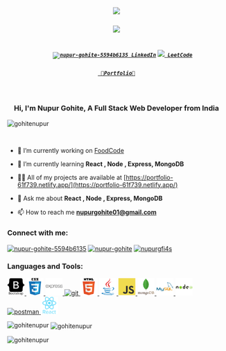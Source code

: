 <h1 align="center">
  <a href="https://git.io/typing-svg">
    <img src="https://readme-typing-svg.herokuapp.com/?lines=Hello,There!+👋;_This+is+Nupur+Gohite....;Nice+to+meet+you!&center=true&size=30">
  </a>
</h1>

<div id="header" align="center">
  <img src="https://media.giphy.com/media/xBTSwCTFkgfcdTjHMz/giphy.gif" width="100"/>
</div>
<h5 align="center">
  <code>
    <a href="https://linkedin.com/in/nupur-gohite-5594b6135" title="LinkedIn Profile"><img width="22" src="https://raw.githubusercontent.com/rahuldkjain/github-profile-readme-generator/master/src/images/icons/Social/linked-in-alt.svg" alt="nupur-gohite-5594b6135"> LinkedIn</a></code>
  <code><a href="https://www.leetcode.com/nupur-gohite" title="LeetCode Profile"><img width="22" src="https://leetcode.com/static/images/LeetCode_logo_rvs.png"> LeetCode</a></code>
 
</h5>
<h5 align="center">
  <code><a href="https://portfolio-61f739.netlify.app/" title="Portfolio"> 👑Portfolio👑</a></code>
</h5>
<br>
<h3 align="center">Hi, I'm Nupur Gohite, A Full Stack Web Developer from India</h3>

<p align="left"> <img src="https://komarev.com/ghpvc/?username=gohitenupur&label=Profile%20views&color=0e75b6&style=flat" alt="gohitenupur" /> </p>

<p align="left"> <a href="https://twitter.com/" target="blank"><img src="https://img.shields.io/twitter/follow/?logo=twitter&style=for-the-badge" alt="" /></a> </p>

- 🔭 I’m currently working on [FoodCode](https://github.com/gohitenupur/FoodCode)

- 🌱 I’m currently learning **React , Node , Express, MongoDB**

- 👨‍💻 All of my projects are available at [https://portfolio-61f739.netlify.app/](https://portfolio-61f739.netlify.app/)

- 💬 Ask me about **React , Node , Express, MongoDB**

- 📫 How to reach me **nupurgohite01@gmail.com**

<h3 align="left">Connect with me:</h3>
<p align="left">
<a href="https://linkedin.com/in/nupur-gohite-5594b6135" target="blank"><img align="center" src="https://raw.githubusercontent.com/rahuldkjain/github-profile-readme-generator/master/src/images/icons/Social/linked-in-alt.svg" alt="nupur-gohite-5594b6135" height="30" width="40" /></a>
<a href="https://www.leetcode.com/nupur-gohite" target="blank"><img align="center" src="https://raw.githubusercontent.com/rahuldkjain/github-profile-readme-generator/master/src/images/icons/Social/leet-code.svg" alt="nupur-gohite" height="30" width="40" /></a>
<a href="https://auth.geeksforgeeks.org/user/nupurgfi4s" target="blank"><img align="center" src="https://raw.githubusercontent.com/rahuldkjain/github-profile-readme-generator/master/src/images/icons/Social/geeks-for-geeks.svg" alt="nupurgfi4s" height="30" width="40" /></a>
</p>

<h3 align="left">Languages and Tools:</h3>
<p align="left"> <a href="https://getbootstrap.com" target="_blank" rel="noreferrer"> <img src="https://raw.githubusercontent.com/devicons/devicon/master/icons/bootstrap/bootstrap-plain-wordmark.svg" alt="bootstrap" width="40" height="40"/> </a> <a href="https://www.w3schools.com/css/" target="_blank" rel="noreferrer"> <img src="https://raw.githubusercontent.com/devicons/devicon/master/icons/css3/css3-original-wordmark.svg" alt="css3" width="40" height="40"/> </a> <a href="https://expressjs.com" target="_blank" rel="noreferrer"> <img src="https://raw.githubusercontent.com/devicons/devicon/master/icons/express/express-original-wordmark.svg" alt="express" width="40" height="40"/> </a> <a href="https://git-scm.com/" target="_blank" rel="noreferrer"> <img src="https://www.vectorlogo.zone/logos/git-scm/git-scm-icon.svg" alt="git" width="40" height="40"/> </a> <a href="https://www.w3.org/html/" target="_blank" rel="noreferrer"> <img src="https://raw.githubusercontent.com/devicons/devicon/master/icons/html5/html5-original-wordmark.svg" alt="html5" width="40" height="40"/> </a> <a href="https://www.java.com" target="_blank" rel="noreferrer"> <img src="https://raw.githubusercontent.com/devicons/devicon/master/icons/java/java-original.svg" alt="java" width="40" height="40"/> </a> <a href="https://developer.mozilla.org/en-US/docs/Web/JavaScript" target="_blank" rel="noreferrer"> <img src="https://raw.githubusercontent.com/devicons/devicon/master/icons/javascript/javascript-original.svg" alt="javascript" width="40" height="40"/> </a> <a href="https://www.mongodb.com/" target="_blank" rel="noreferrer"> <img src="https://raw.githubusercontent.com/devicons/devicon/master/icons/mongodb/mongodb-original-wordmark.svg" alt="mongodb" width="40" height="40"/> </a> <a href="https://www.mysql.com/" target="_blank" rel="noreferrer"> <img src="https://raw.githubusercontent.com/devicons/devicon/master/icons/mysql/mysql-original-wordmark.svg" alt="mysql" width="40" height="40"/> </a> <a href="https://nodejs.org" target="_blank" rel="noreferrer"> <img src="https://raw.githubusercontent.com/devicons/devicon/master/icons/nodejs/nodejs-original-wordmark.svg" alt="nodejs" width="40" height="40"/> </a> <a href="https://postman.com" target="_blank" rel="noreferrer"> <img src="https://www.vectorlogo.zone/logos/getpostman/getpostman-icon.svg" alt="postman" width="40" height="40"/> </a> <a href="https://reactjs.org/" target="_blank" rel="noreferrer"> <img src="https://raw.githubusercontent.com/devicons/devicon/master/icons/react/react-original-wordmark.svg" alt="react" width="40" height="40"/> </a> </p>

<p><img align="left" src="https://github-readme-stats.vercel.app/api/top-langs?username=gohitenupur&show_icons=true&locale=en&layout=compact" alt="gohitenupur" /></p>


<p>&nbsp;<img align="center" src="https://github-readme-stats.vercel.app/api?username=gohitenupur&show_icons=true&locale=en" alt="gohitenupur" /></p>

<p><img align="center" src="https://github-readme-streak-stats.herokuapp.com/?user=gohitenupur&" alt="gohitenupur" /></p>

















